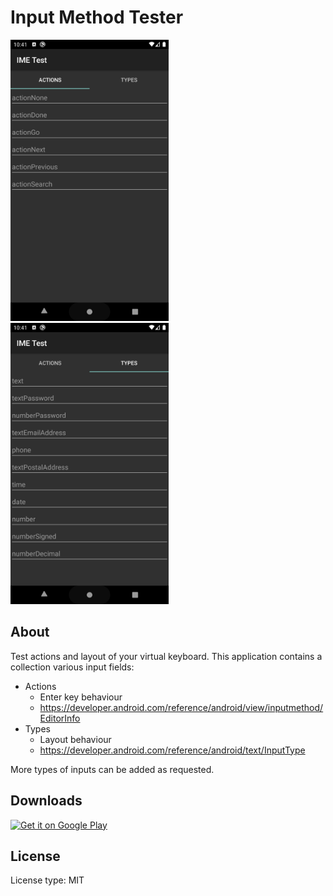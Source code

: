 # Input Method Tester

<p float="left">
  <img src="images/Screenshot_1583656915.png"
        alt="closeup"
        height="450">
  <img src="images/Screenshot_1583656920.png"
        alt="closeup"
        height="450">
</p>

## About

Test actions and layout of your virtual keyboard. This application contains a collection various input fields:
- Actions
  - Enter key behaviour
  - https://developer.android.com/reference/android/view/inputmethod/EditorInfo
- Types
  - Layout behaviour
  - https://developer.android.com/reference/android/text/InputType
  
 More types of inputs can be added as requested.
  
## Downloads

[<img src="https://play.google.com/intl/en_us/badges/images/generic/en-play-badge.png"
      alt="Get it on Google Play"
      height="80">](https://play.google.com/store/apps/details?id=rkr.imetest)
  
## License

License type: MIT
